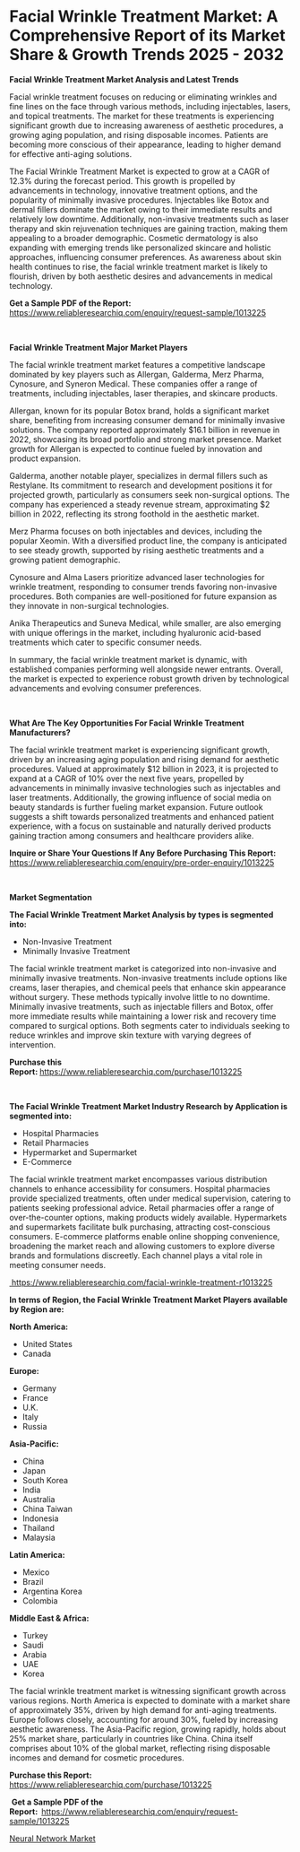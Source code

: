 <p><h1>Facial Wrinkle Treatment Market: A Comprehensive Report of its Market Share & Growth Trends 2025 - 2032</h1></p><p><strong>Facial Wrinkle Treatment Market Analysis and Latest Trends</strong></p>
<p><p>Facial wrinkle treatment focuses on reducing or eliminating wrinkles and fine lines on the face through various methods, including injectables, lasers, and topical treatments. The market for these treatments is experiencing significant growth due to increasing awareness of aesthetic procedures, a growing aging population, and rising disposable incomes. Patients are becoming more conscious of their appearance, leading to higher demand for effective anti-aging solutions.</p><p>The Facial Wrinkle Treatment Market is expected to grow at a CAGR of 12.3% during the forecast period. This growth is propelled by advancements in technology, innovative treatment options, and the popularity of minimally invasive procedures. Injectables like Botox and dermal fillers dominate the market owing to their immediate results and relatively low downtime. Additionally, non-invasive treatments such as laser therapy and skin rejuvenation techniques are gaining traction, making them appealing to a broader demographic. Cosmetic dermatology is also expanding with emerging trends like personalized skincare and holistic approaches, influencing consumer preferences. As awareness about skin health continues to rise, the facial wrinkle treatment market is likely to flourish, driven by both aesthetic desires and advancements in medical technology.</p></p>
<p><strong>Get a Sample PDF of the Report:&nbsp;</strong> <a href="https://www.reliableresearchiq.com/enquiry/request-sample/1013225?utm_campaign=3077&utm_medium=2&utm_source=Github&utm_content=ia&utm_term=05032025&utm_id=facial-wrinkle-treatment">https://www.reliableresearchiq.com/enquiry/request-sample/1013225</a></p>
<p>&nbsp;</p>
<p><strong>Facial Wrinkle Treatment Major Market Players</strong></p>
<p><p>The facial wrinkle treatment market features a competitive landscape dominated by key players such as Allergan, Galderma, Merz Pharma, Cynosure, and Syneron Medical. These companies offer a range of treatments, including injectables, laser therapies, and skincare products.</p><p>Allergan, known for its popular Botox brand, holds a significant market share, benefiting from increasing consumer demand for minimally invasive solutions. The company reported approximately $16.1 billion in revenue in 2022, showcasing its broad portfolio and strong market presence. Market growth for Allergan is expected to continue fueled by innovation and product expansion.</p><p>Galderma, another notable player, specializes in dermal fillers such as Restylane. Its commitment to research and development positions it for projected growth, particularly as consumers seek non-surgical options. The company has experienced a steady revenue stream, approximating $2 billion in 2022, reflecting its strong foothold in the aesthetic market.</p><p>Merz Pharma focuses on both injectables and devices, including the popular Xeomin. With a diversified product line, the company is anticipated to see steady growth, supported by rising aesthetic treatments and a growing patient demographic. </p><p>Cynosure and Alma Lasers prioritize advanced laser technologies for wrinkle treatment, responding to consumer trends favoring non-invasive procedures. Both companies are well-positioned for future expansion as they innovate in non-surgical technologies.</p><p>Anika Therapeutics and Suneva Medical, while smaller, are also emerging with unique offerings in the market, including hyaluronic acid-based treatments which cater to specific consumer needs.</p><p>In summary, the facial wrinkle treatment market is dynamic, with established companies performing well alongside newer entrants. Overall, the market is expected to experience robust growth driven by technological advancements and evolving consumer preferences.</p></p>
<p>&nbsp;</p>
<p><strong>What Are The Key Opportunities For Facial Wrinkle Treatment Manufacturers?</strong></p>
<p><p>The facial wrinkle treatment market is experiencing significant growth, driven by an increasing aging population and rising demand for aesthetic procedures. Valued at approximately $12 billion in 2023, it is projected to expand at a CAGR of 10% over the next five years, propelled by advancements in minimally invasive technologies such as injectables and laser treatments. Additionally, the growing influence of social media on beauty standards is further fueling market expansion. Future outlook suggests a shift towards personalized treatments and enhanced patient experience, with a focus on sustainable and naturally derived products gaining traction among consumers and healthcare providers alike.</p></p>
<p><strong>Inquire or Share Your Questions If Any Before Purchasing This Report:</strong> <a href="https://www.reliableresearchiq.com/enquiry/pre-order-enquiry/1013225?utm_campaign=3077&utm_medium=2&utm_source=Github&utm_content=ia&utm_term=05032025&utm_id=facial-wrinkle-treatment">https://www.reliableresearchiq.com/enquiry/pre-order-enquiry/1013225</a></p>
<p>&nbsp;</p>
<p><strong>Market Segmentation</strong></p>
<p><strong>The Facial Wrinkle Treatment Market Analysis by types is segmented into:</strong></p>
<p><ul><li>Non-Invasive Treatment</li><li>Minimally Invasive Treatment</li></ul></p>
<p><p>The facial wrinkle treatment market is categorized into non-invasive and minimally invasive treatments. Non-invasive treatments include options like creams, laser therapies, and chemical peels that enhance skin appearance without surgery. These methods typically involve little to no downtime. Minimally invasive treatments, such as injectable fillers and Botox, offer more immediate results while maintaining a lower risk and recovery time compared to surgical options. Both segments cater to individuals seeking to reduce wrinkles and improve skin texture with varying degrees of intervention.</p></p>
<p><strong>Purchase this Report:&nbsp;</strong><a href="https://www.reliableresearchiq.com/purchase/1013225?utm_campaign=3077&utm_medium=2&utm_source=Github&utm_content=ia&utm_term=05032025&utm_id=facial-wrinkle-treatment">https://www.reliableresearchiq.com/purchase/1013225</a></p>
<p>&nbsp;</p>
<p><strong>The Facial Wrinkle Treatment Market Industry Research by Application is segmented into:</strong></p>
<p><ul><li>Hospital Pharmacies</li><li>Retail Pharmacies</li><li>Hypermarket and Supermarket</li><li>E-Commerce</li></ul></p>
<p><p>The facial wrinkle treatment market encompasses various distribution channels to enhance accessibility for consumers. Hospital pharmacies provide specialized treatments, often under medical supervision, catering to patients seeking professional advice. Retail pharmacies offer a range of over-the-counter options, making products widely available. Hypermarkets and supermarkets facilitate bulk purchasing, attracting cost-conscious consumers. E-commerce platforms enable online shopping convenience, broadening the market reach and allowing customers to explore diverse brands and formulations discreetly. Each channel plays a vital role in meeting consumer needs.</p></p>
<p><a href="https://www.reliableresearchiq.com/facial-wrinkle-treatment-r1013225?utm_campaign=3077&utm_medium=2&utm_source=Github&utm_content=ia&utm_term=05032025&utm_id=facial-wrinkle-treatment">&nbsp;https://www.reliableresearchiq.com/facial-wrinkle-treatment-r1013225</a></p>
<p><strong>In terms of Region, the Facial Wrinkle Treatment Market Players available by Region are:</strong></p>
<p>
    <p> <strong> North America: </strong>
        <ul>
            <li>United States</li>
            <li>Canada</li>
        </ul>
        </p> 
    <p> <strong> Europe: </strong>
        <ul>
            <li>Germany</li>
            <li>France</li>
            <li>U.K.</li>
            <li>Italy</li>
            <li>Russia</li>
        </ul>
        </p> 
    <p> <strong> Asia-Pacific: </strong>
        <ul>
            <li>China</li>
            <li>Japan</li>
            <li>South Korea</li>
            <li>India</li>
            <li>Australia</li>
            <li>China Taiwan</li>
            <li>Indonesia</li>
            <li>Thailand</li>
            <li>Malaysia</li>
        </ul>
        </p> 
    <p> <strong> Latin America: </strong>
        <ul>
            <li>Mexico</li>
            <li>Brazil</li>
            <li>Argentina Korea</li>
            <li>Colombia</li>
        </ul>
        </p> 
    <p> <strong> Middle East & Africa: </strong>
        <ul>
            <li>Turkey</li>
            <li>Saudi</li>
            <li>Arabia</li>
            <li>UAE</li>
            <li>Korea</li>
        </ul>
    </p>
    </p>
<p><p>The facial wrinkle treatment market is witnessing significant growth across various regions. North America is expected to dominate with a market share of approximately 35%, driven by high demand for anti-aging treatments. Europe follows closely, accounting for around 30%, fueled by increasing aesthetic awareness. The Asia-Pacific region, growing rapidly, holds about 25% market share, particularly in countries like China. China itself comprises about 10% of the global market, reflecting rising disposable incomes and demand for cosmetic procedures.</p></p>
<p><strong>Purchase this Report: </strong><a href="https://www.reliableresearchiq.com/purchase/1013225?utm_campaign=3077&utm_medium=2&utm_source=Github&utm_content=ia&utm_term=05032025&utm_id=facial-wrinkle-treatment">https://www.reliableresearchiq.com/purchase/1013225</a></p>
<p>&nbsp;<strong>Get a Sample PDF of the Report:&nbsp;&nbsp;</strong><a href="https://www.reliableresearchiq.com/enquiry/request-sample/1013225?utm_campaign=3077&utm_medium=2&utm_source=Github&utm_content=ia&utm_term=05032025&utm_id=facial-wrinkle-treatment">https://www.reliableresearchiq.com/enquiry/request-sample/1013225</a></p>
<p><strong></strong></p>
<p><p><a href="https://github.com/tashipmhuiri/Market-Research-Report-List-1/blob/main/neural-network-market.md?utm_campaign=3077&utm_medium=2&utm_source=Github&utm_content=ia&utm_term=05032025&utm_id=facial-wrinkle-treatment">Neural Network Market</a></p></p>